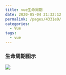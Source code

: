 ```yaml
---
title: vue生命周期
date: 2020-05-04 21:32:12
permalink: /pages/4331e9/
categories:
  - Vue
tags:
  - vue
---
```


### 生命周期图示

<img src="https://cn.vuejs.org/images/lifecycle.png" />

<!-- more -->

